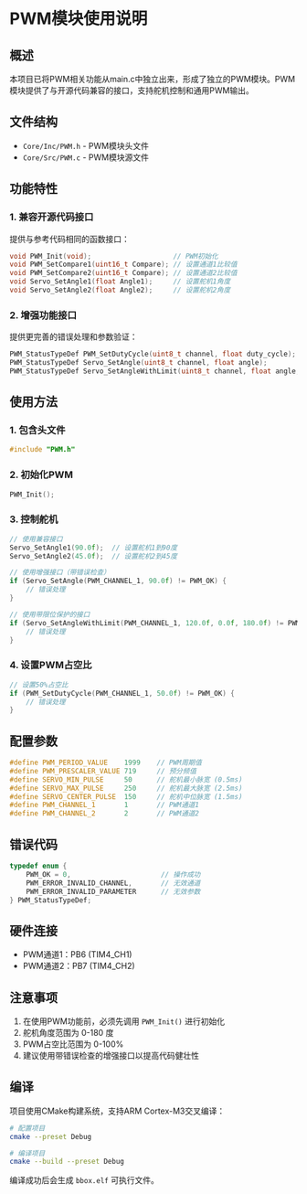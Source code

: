 # PWM模块使用说明

## 概述

本项目已将PWM相关功能从main.c中独立出来，形成了独立的PWM模块。PWM模块提供了与开源代码兼容的接口，支持舵机控制和通用PWM输出。

## 文件结构

- `Core/Inc/PWM.h` - PWM模块头文件
- `Core/Src/PWM.c` - PWM模块源文件

## 功能特性

### 1. 兼容开源代码接口

提供与参考代码相同的函数接口：

```c
void PWM_Init(void);                    // PWM初始化
void PWM_SetCompare1(uint16_t Compare); // 设置通道1比较值
void PWM_SetCompare2(uint16_t Compare); // 设置通道2比较值
void Servo_SetAngle1(float Angle1);     // 设置舵机1角度
void Servo_SetAngle2(float Angle2);     // 设置舵机2角度
```

### 2. 增强功能接口

提供更完善的错误处理和参数验证：

```c
PWM_StatusTypeDef PWM_SetDutyCycle(uint8_t channel, float duty_cycle);
PWM_StatusTypeDef Servo_SetAngle(uint8_t channel, float angle);
PWM_StatusTypeDef Servo_SetAngleWithLimit(uint8_t channel, float angle, float min_angle, float max_angle);
```

## 使用方法

### 1. 包含头文件

```c
#include "PWM.h"
```

### 2. 初始化PWM

```c
PWM_Init();
```

### 3. 控制舵机

```c
// 使用兼容接口
Servo_SetAngle1(90.0f);  // 设置舵机1到90度
Servo_SetAngle2(45.0f);  // 设置舵机2到45度

// 使用增强接口（带错误检查）
if (Servo_SetAngle(PWM_CHANNEL_1, 90.0f) != PWM_OK) {
    // 错误处理
}

// 使用带限位保护的接口
if (Servo_SetAngleWithLimit(PWM_CHANNEL_1, 120.0f, 0.0f, 180.0f) != PWM_OK) {
    // 错误处理
}
```

### 4. 设置PWM占空比

```c
// 设置50%占空比
if (PWM_SetDutyCycle(PWM_CHANNEL_1, 50.0f) != PWM_OK) {
    // 错误处理
}
```

## 配置参数

```c
#define PWM_PERIOD_VALUE    1999    // PWM周期值
#define PWM_PRESCALER_VALUE 719     // 预分频值
#define SERVO_MIN_PULSE     50      // 舵机最小脉宽 (0.5ms)
#define SERVO_MAX_PULSE     250     // 舵机最大脉宽 (2.5ms)
#define SERVO_CENTER_PULSE  150     // 舵机中位脉宽 (1.5ms)
#define PWM_CHANNEL_1       1       // PWM通道1
#define PWM_CHANNEL_2       2       // PWM通道2
```

## 错误代码

```c
typedef enum {
    PWM_OK = 0,                      // 操作成功
    PWM_ERROR_INVALID_CHANNEL,       // 无效通道
    PWM_ERROR_INVALID_PARAMETER      // 无效参数
} PWM_StatusTypeDef;
```

## 硬件连接

- PWM通道1：PB6 (TIM4_CH1)
- PWM通道2：PB7 (TIM4_CH2)

## 注意事项

1. 在使用PWM功能前，必须先调用 `PWM_Init()` 进行初始化
2. 舵机角度范围为 0-180 度
3. PWM占空比范围为 0-100%
4. 建议使用带错误检查的增强接口以提高代码健壮性

## 编译

项目使用CMake构建系统，支持ARM Cortex-M3交叉编译：

```bash
# 配置项目
cmake --preset Debug

# 编译项目
cmake --build --preset Debug
```

编译成功后会生成 `bbox.elf` 可执行文件。